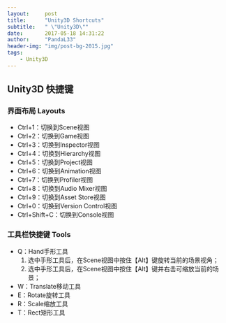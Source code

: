 ```yaml
---
layout:     post
title:      "Unity3D Shortcuts"
subtitle:   " \"Unity3D\""
date:       2017-05-18 14:31:22
author:     "PandaL33"
header-img: "img/post-bg-2015.jpg"
tags:
    - Unity3D
---
```

## Unity3D 快捷键

### 界面布局 Layouts

- Ctrl+1：切换到Scene视图
- Ctrl+2：切换到Game视图
- Ctrl+3：切换到Inspector视图
- Ctrl+4：切换到Hierarchy视图
- Ctrl+5：切换到Project视图
- Ctrl+6：切换到Animation视图
- Ctrl+7：切换到Profiler视图
- Ctrl+8：切换到Audio Mixer视图
- Ctrl+9：切换到Asset Store视图
- Ctrl+0：切换到Version Control视图
- Ctrl+Shift+C：切换到Console视图

### 工具栏快捷键 Tools
- Q：Hand手形工具
    1. 选中手形工具后，在Scene视图中按住【Alt】键旋转当前的场景视角；
    2. 选中手形工具后，在Scene视图中按住【Alt】键并右击可缩放当前的场景；
- W：Translate移动工具
- E：Rotate旋转工具
- R：Scale缩放工具
- T：Rect矩形工具

